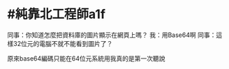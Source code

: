 # #純靠北工程師a1f



同事：你知道怎麼把資料庫的圖片顯示在網頁上嗎？
我：用Base64啊
同事：這樣32位元的電腦不就不能看到圖片了？

原來base64編碼只能在64位元系統用我真的是第一次聽說
